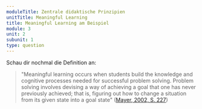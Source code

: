 ```yaml
---
moduleTitle: Zentrale didaktische Prinzipien
unitTitle: Meaningful Learning
title: Meaningful Learning am Beispiel
module: 3
unit: 2
subunit: 1
type: question
---
```


Schau dir nochmal die Definition an: 

> "Meaningful learning occurs when students build the knowledge and cognitive processes needed for successful problem solving. Problem solving involves devising a way of achieving a goal that one has never previously achieved; that is, figuring out how to change a situation from its given state into a goal state" ([Mayer, 2002, S. 227](https://www.tandfonline.com/doi/pdf/10.1207/s15430421tip4104_4))


<multiplechoice question="Stell dir vor, du möchtest lernen, Moderationen in einer Gruppe durchzuführen. Welches der folgenden Szenarien könnte man bei diesem Ziel als bedeutungsvolles Lernen bezeichnen?"></multiplechoice>